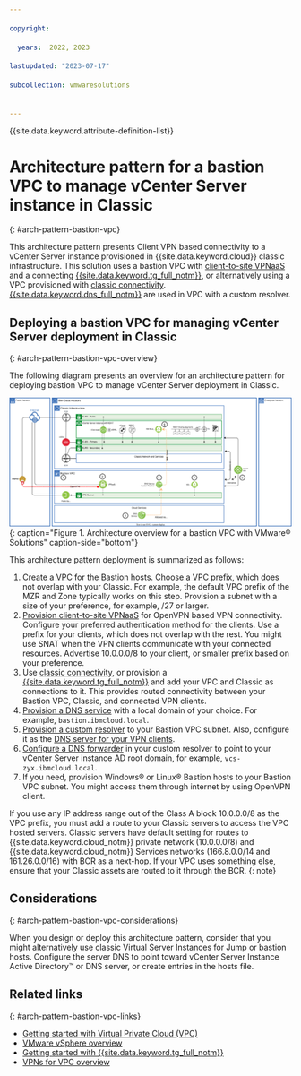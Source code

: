 ```yaml
---

copyright:

  years:  2022, 2023

lastupdated: "2023-07-17"

subcollection: vmwaresolutions


---
```


{{site.data.keyword.attribute-definition-list}}

# Architecture pattern for a bastion VPC to manage vCenter Server instance in Classic
{: #arch-pattern-bastion-vpc}

This architecture pattern presents Client VPN based connectivity to a vCenter Server instance provisioned in {{site.data.keyword.cloud}} classic infrastructure. This solution uses a bastion VPC with [client-to-site VPNaaS](/docs/vpc?topic=vpc-vpn-client-to-site-overview&interface=ui) and a connecting [{{site.data.keyword.tg_full_notm}}](/docs/transit-gateway?topic=transit-gateway-about), or alternatively using a VPC provisioned with [classic connectivity](/docs/vpc?topic=vpc-setting-up-access-to-classic-infrastructure). [{{site.data.keyword.dns_full_notm}}](/docs/dns-svcs?topic=dns-svcs-getting-started) are used in VPC with a custom resolver.

## Deploying a bastion VPC for managing vCenter Server deployment in Classic
{: #arch-pattern-bastion-vpc-overview}

The following diagram presents an overview for an architecture pattern for deploying bastion VPC to manage vCenter Server deployment in Classic.

![Architecture overview for a bastion VPC with VMware Solutions](../../images/arch-pattern-bastion-vpc.svg "The solution uses Virtual Private Cloud compute, network, storage resources, and VMware NSX-T for a Bastion host."){: caption="Figure 1. Architecture overview for a bastion VPC with VMware® Solutions" caption-side="bottom"}

This architecture pattern deployment is summarized as follows: 

1. [Create a VPC](/docs/vpc?topic=vpc-creating-vpc-resources-with-cli-and-api&interface=cli) for the Bastion hosts. [Choose a VPC prefix](/docs/vpc?topic=vpc-choosing-ip-ranges-for-your-vpc), which does not overlap with your Classic. For example, the default VPC prefix of the MZR and Zone typically works on this step. Provision a subnet with a size of your preference, for example, /27 or larger.
2. [Provision client-to-site VPNaaS](/docs/vpc?topic=vpc-vpn-client-to-site-overview) for OpenVPN based VPN connectivity. Configure your preferred authentication method for the clients. Use a prefix for your clients, which does not overlap with the rest. You might use SNAT when the VPN clients communicate with your connected resources. Advertise 10.0.0.0/8 to your client, or smaller prefix based on your preference.
3. Use [classic connectivity](/docs/vpc?topic=vpc-setting-up-access-to-classic-infrastructure), or provision a [{{site.data.keyword.tg_full_notm}}](/docs/transit-gateway?topic=transit-gateway-about) and add your VPC and Classic as connections to it. This provides routed connectivity between your Bastion VPC, Classic, and connected VPN clients.
4. [Provision a DNS service](/docs/dns-svcs?topic=dns-svcs-getting-started) with a local domain of your choice. For example, `bastion.ibmcloud.local`.
5. [Provision a custom resolver](/docs/dns-svcs?topic=dns-svcs-custom-resolver) to your Bastion VPC subnet. Also, configure it as the [DNS server for your VPN clients](/docs/vpc?topic=vpc-vpn-create-server&interface=ui).
6. [Configure a DNS forwarder](/docs/dns-svcs?topic=dns-svcs-cr-fwd-rules-add&interface=ui) in your custom resolver to point to your vCenter Server instance AD root domain, for example, `vcs-zyx.ibmcloud.local`.
7. If you need, provision Windows® or Linux® Bastion hosts to your Bastion VPC subnet. You might access them through internet by using OpenVPN client.

If you use any IP address range out of the Class A block 10.0.0.0/8 as the VPC prefix, you must add a route to your Classic servers to access the VPC hosted servers. Classic servers have default setting for routes to {{site.data.keyword.cloud_notm}} private network (10.0.0.0/8) and {{site.data.keyword.cloud_notm}} Services networks (166.8.0.0/14 and 161.26.0.0/16) with BCR as a next-hop. If your VPC uses something else, ensure that your Classic assets are routed to it through the BCR.
{: note}

## Considerations
{: #arch-pattern-bastion-vpc-considerations}

When you design or deploy this architecture pattern, consider that you might alternatively use classic Virtual Server Instances for Jump or bastion hosts. Configure the server DNS to point toward vCenter Server Instance Active Directory™ or DNS server, or create entries in the hosts file.

## Related links
{: #arch-pattern-bastion-vpc-links}

* [Getting started with Virtual Private Cloud (VPC)](/docs/vpc?topic=vpc-getting-started)
* [VMware vSphere overview](/docs/vmwaresolutions?topic=vmwaresolutions-vs_vsphereoverview)
* [Getting started with {{site.data.keyword.tg_full_notm}}](/docs/transit-gateway?topic=transit-gateway-getting-started)
* [VPNs for VPC overview](/docs/vpc?topic=vpc-vpn-overview)
